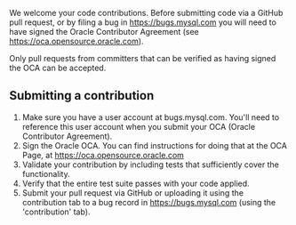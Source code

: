 We welcome your code contributions. Before submitting code via a GitHub pull 
request, or by filing a bug in https://bugs.mysql.com you will need to have 
signed the Oracle Contributor Agreement (see https://oca.opensource.oracle.com).

Only pull requests from committers that can be verified as having signed the OCA
can be accepted.

Submitting a contribution
--------------------------

1. Make sure you have a user account at bugs.mysql.com. You'll need to reference this 
    user account when you submit your OCA (Oracle Contributor Agreement).
2. Sign the Oracle OCA. You can find instructions for doing that at the OCA Page,
    at https://oca.opensource.oracle.com
3. Validate your contribution by including tests that sufficiently cover the functionality.
4. Verify that the entire test suite passes with your code applied.
5. Submit your pull request via GitHub or uploading it using the contribution tab to a bug 
    record in https://bugs.mysql.com (using the 'contribution' tab).